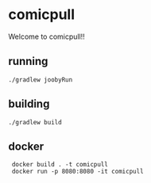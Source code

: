 # comicpull

Welcome to comicpull!!

## running

    ./gradlew joobyRun

## building

    ./gradlew build

## docker

     docker build . -t comicpull
     docker run -p 8080:8080 -it comicpull
